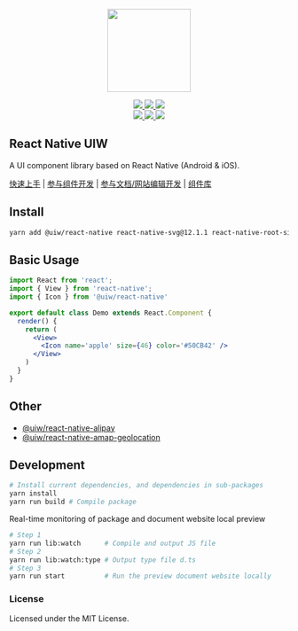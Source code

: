 <p align="center">
  <a href="https://uiwjs.github.io">
    <img width="150" src="https://raw.githubusercontent.com/uiwjs/uiw/92f189f53312f1177466f48991736f95f86da0a6/src/assets/logo-README.svg?sanitize=true">
  </a>
</p>
<p align="center">
  <a href="https://github.com/uiwjs/react-native-uiw/issues">
    <img src="https://img.shields.io/github/issues/uiwjs/react-native-uiw.svg">
  </a>
  <a href="https://github.com/uiwjs/react-native-uiw/network">
    <img src="https://img.shields.io/github/forks/uiwjs/react-native-uiw.svg">
  </a>
  <a href="https://github.com/uiwjs/react-native-uiw/stargazers">
    <img src="https://img.shields.io/github/stars/uiwjs/react-native-uiw.svg">
  </a>
  <br>
  <a href="https://github.com/uiwjs/react-native-uiw/releases">
    <img src="https://img.shields.io/github/release/uiwjs/react-native-uiw.svg">
  </a>
  <a href="https://github.com/uiwjs/react-native-uiw">
    <img src="https://img.shields.io/dub/l/vibe-d.svg">
  </a>
  <a href="https://www.npmjs.com/package/@uiw/react-native">
    <img src="https://img.shields.io/npm/v/@uiw/react-native.svg">
  </a>
</p>

React Native UIW
---

A UI component library based on React Native (Android & iOS).

[快速上手](https://uimjs.github.io/#/docs/getting-started) | [参与组件开发](https://uimjs.github.io/#/docs/development/components) | [参与文档/网站编辑开发](https://uimjs.github.io/#/docs/development/document) | [组件库](https://uimjs.github.io/#/components/about)

## Install
```bash
yarn add @uiw/react-native react-native-svg@12.1.1 react-native-root-siblings@4.1.1  react-native-gesture-handler@2.0.0
```

## Basic Usage

```jsx
import React from 'react';
import { View } from 'react-native';
import { Icon } from '@uiw/react-native'

export default class Demo extends React.Component {
  render() {
    return (
      <View>
        <Icon name='apple' size={46} color='#50CB42' />
      </View>
    )
  }
}
```

## Other

- [@uiw/react-native-alipay](https://github.com/uiwjs/react-native-alipay)
- [@uiw/react-native-amap-geolocation](https://github.com/uiwjs/react-native-amap-geolocation)

## Development

```bash
# Install current dependencies, and dependencies in sub-packages
yarn install
yarn run build # Compile package
```

Real-time monitoring of package and document website local preview

```bash
# Step 1
yarn run lib:watch      # Compile and output JS file
# Step 2
yarn run lib:watch:type # Output type file d.ts
# Step 3
yarn run start          # Run the preview document website locally
```

### License

Licensed under the MIT License.
